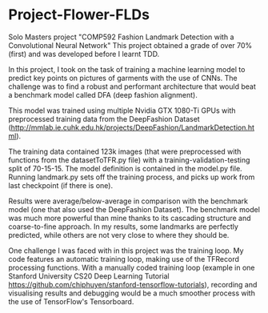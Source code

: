 # Project-Flower-FLDs
Solo Masters project "COMP592 Fashion Landmark Detection with a Convolutional Neural Network"
This project obtained a grade of over 70% (first) and was developed before I learnt TDD.

In this project, I took on the task of training a machine learning model to predict key points on pictures of garments with the use of CNNs. The challenge was to find a robust and performant architecture that would beat a benchmark model called DFA (deep fashion alignment). 

This model was trained using multiple Nvidia GTX 1080-Ti GPUs with preprocessed training data from the DeepFashion Dataset (http://mmlab.ie.cuhk.edu.hk/projects/DeepFashion/LandmarkDetection.html).

The training data contained 123k images (that were preprocessed with functions from the datasetToTFR.py file) with a training-validation-testing split of 70-15-15.
The model definition is contained in the model.py file. 
Running landmark.py sets off the training process, and picks up work from last checkpoint (if there is one).

Results were average/below-average in comparison with the benchmark model (one that also used the DeepFashion Dataset). The benchmark model was much more powerful than mine thanks to its cascading structure and coarse-to-fine approach. In my results, some landmarks are perfectly predicted, while others are not very close to where they should be.

One challenge I was faced with in this project was the training loop. My code features an automatic training loop, making use of the TFRecord processing functions. With a manually coded training loop (example in one Stanford University CS20 Deep Learning Tutorial https://github.com/chiphuyen/stanford-tensorflow-tutorials), recording and visualising results and debugging would be a much smoother process with the use of TensorFlow's Tensorboard.
